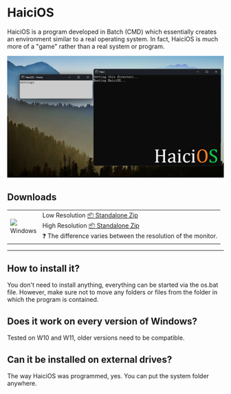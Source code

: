 # HaiciOS
HaiciOS is a program developed in Batch (CMD) which essentially creates an environment similar to a real operating system. In fact, HaiciOS is much more of a "game" rather than a real system or program.

![Screenshot](https://raw.githubusercontent.com/christian2608/HaiciOS/main/screenshot.png)

## Downloads

<table class="is-fullwidth">
</thead>
<tbody>
</tbody>
  <tr>
    <td>
      <img src="./.github/images/windows.png" width="24"><br />
      Windows
    </td>
    <td>
      <span>Low Resolution</span>
      <a href="https://github.com/felixrieseberg/macintosh.js/releases/download/v1.2.0/macintosh.js-win32-ia32-1.2.0.zip">
        📦 Standalone Zip
      </a>
      <br />
      <span>High Resolution</span>
      <a href="https://github.com/felixrieseberg/macintosh.js/releases/download/v1.2.0/macintosh.js-win32-x64-1.2.0.zip">
        📦 Standalone Zip
      </a><br />
      <span>
        ❓ The difference varies between the resolution of the monitor.
      </span>
    </td>
  </tr>
</table>

<hr />

## How to install it?
You don't need to install anything, everything can be started via the os.bat file. However, make sure not to move any folders or files from the folder in which the program is contained.

## Does it work on every version of Windows?
Tested on W10 and W11, older versions need to be compatible.

## Can it be installed on external drives?
The way HaiciOS was programmed, yes. You can put the system folder anywhere.
